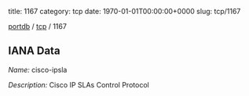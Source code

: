 title: 1167
category: tcp
date: 1970-01-01T00:00:00+0000
slug: tcp/1167

[portdb](/) / [tcp](/category/tcp.html) / 1167


## IANA Data

_Name:_ cisco-ipsla

_Description:_ Cisco IP SLAs Control Protocol

